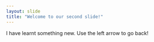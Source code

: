 ```yaml
---
layout: slide
title: "Welcome to our second slide!"
---
```

I have learnt something new.
Use the left arrow to go back!
